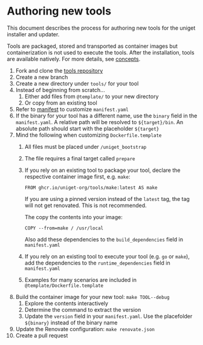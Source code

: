 # Authoring new tools

This document describes the process for authoring new tools for the uniget installer and updater.

Tools are packaged, stored and transported as container images but containerization is not used to execute the tools. After the installation, tools are available natively. For more details, see [concepts](concepts.md).

1. Fork and clone the [tools repository](https://github.com/uniget-org/tools/pulls)
1. Create a new branch
1. Create a new directory under `tools/` for your tool
1. Instead of beginning from scratch...
    1. Either add files from `@template/` to your new directory
    1. Or copy from an existing tool
1. Refer to [manifest](manifest.md) to customize `manifest.yaml`
1. If the binary for your tool has a different name, use the `binary` field in the `manifest.yaml`. A relative path will be resolved to `${target}/bin`. An absolute path should start with the placeholder `${target}`
1. Mind the following when customizing `Dockerfile.template`
    1. All files must be placed under `/uniget_bootstrap`
    1. The file requires a final target called `prepare`
    1. If you rely on an existing tool to package your tool, declare the respective container image first, e.g. `make`:

        ```
        FROM ghcr.io/uniget-org/tools/make:latest AS make
        ```
    
        If you are using a pinned version instead of the `latest` tag, the tag will not get renovated. This is not recommended.

        The copy the contents into your image:

        ```
        COPY --from=make / /usr/local
        ```

        Also add these dependencies to the `build_dependencies` field in `manifest.yaml`

    1. If you rely on an existing tool to execute your tool (e.g. `go` or `make`), add the dependencies to the `runtime_dependencies` field in `manifest.yaml`
    1. Examples for many scenarios are included in `@template/Dockerfile.template`
1. Build the container image for your new tool: `make TOOL--debug`
    1. Explore the contents interactively
    1. Determine the command to extract the version
    1. Update the `version` field in your `manifest.yaml`. Use the placefolder `${binary}` instead of the binary name
1. Update the Renovate configuration: `make renovate.json`
1. Create a pull request
